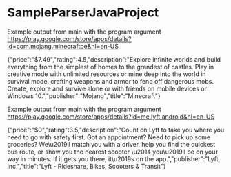 # SampleParserJavaProject

Example output from main with the program argument https://play.google.com/store/apps/details?id=com.mojang.minecraftpe&hl=en-US

{"price":"$7.49","rating":4.5,"description":"Explore infinite worlds and build everything from the simplest of homes to the grandest of castles. Play in creative mode with unlimited resources or mine deep into the world in survival mode, crafting weapons and armor to fend off dangerous mobs. Create, explore and survive alone or with friends on mobile devices or Windows 10.","publisher":"Mojang","title":"Minecraft"}


Example output from main with the program argument https://play.google.com/store/apps/details?id=me.lyft.android&hl=en-US

{"price":"$0","rating":3.5,"description":"Count on Lyft to take you where you need to go with safety first. Got an appointment? Need to pick up some groceries? We\u2019ll match you with a driver, help you find the quickest bus route, or show you the nearest scooter \u2014 you\u2019ll be on your way in minutes. If it gets you there, it\u2019s on the app.","publisher":"Lyft, Inc.","title":"Lyft - Rideshare, Bikes, Scooters & Transit"}
